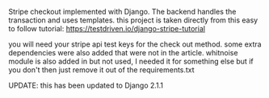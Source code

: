 Stripe checkout implemented with Django.  The backend handles the transaction and uses templates.  this project is taken directly from this easy to follow tutorial: https://testdriven.io/django-stripe-tutorial  

you will need your stripe api test keys for the check out method. some extra dependencies were also added that were not in the article.
whitnoise module is also added in but not used, I needed it for something else but if you don't then just remove it out of the requirements.txt

UPDATE: this has been updated to Django 2.1.1
